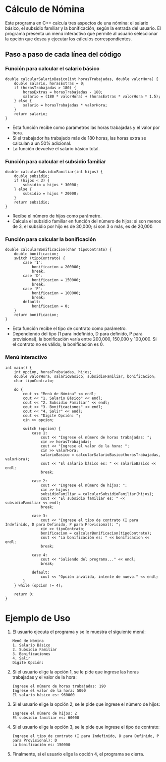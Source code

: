 # Cálculo de Nómina
Este programa en C++ calcula tres aspectos de una nómina: el salario básico, el subsidio familiar y la bonificación, según la entrada del usuario. El programa presenta un menú interactivo que permite al usuario seleccionar la opción que desea y ejecutar los cálculos correspondientes.

## Paso a paso de cada línea del código

### Función para calcular el salario básico
````
double calcularSalarioBasico(int horasTrabajadas, double valorHora) {
    double salario, horasExtras = 0;
    if (horasTrabajadas > 180) {
        horasExtras = horasTrabajadas - 180;
        salario = (180 * valorHora) + (horasExtras * valorHora * 1.5);
    } else {
        salario = horasTrabajadas * valorHora;
    }
    return salario;
}
````
* Esta función recibe como parámetros las horas trabajadas y el valor por hora.
* Si el trabajador ha trabajado más de 180 horas, las horas extra se calculan a un 50% adicional.
* La función devuelve el salario básico total.
### Función para calcular el subsidio familiar
````
double calcularSubsidioFamiliar(int hijos) {
    double subsidio;
    if (hijos < 3) {
        subsidio = hijos * 30000;
    } else {
        subsidio = hijos * 20000;
    }
    return subsidio;
}
````
* Recibe el número de hijos como parámetro.
* Calcula el subsidio familiar en función del número de hijos: si son menos de 3, el subsidio por hijo es de 30,000; si son 3 o más, es de 20,000.
### Función para calcular la bonificación
````
double calcularBonificacion(char tipoContrato) {
    double bonificacion;
    switch (tipoContrato) {
        case '1':
            bonificacion = 200000;
            break;
        case 'D':
            bonificacion = 150000;
            break;
        case 'P':
            bonificacion = 100000;
            break;
        default:
            bonificacion = 0;
    }
    return bonificacion;
}
````
* Esta función recibe el tipo de contrato como parámetro.
* Dependiendo del tipo (1 para indefinido, D para definido, P para provisional), la bonificación varía entre 200,000, 150,000 y 100,000. Si el contrato no es válido, la bonificación es 0.

### Menú interactivo

````
int main() {
    int opcion, horasTrabajadas, hijos;
    double valorHora, salarioBasico, subsidioFamiliar, bonificacion;
    char tipoContrato;
    
    do {
        cout << "Menú de Nómina" << endl;
        cout << "1. Salario Básico" << endl;
        cout << "2. Subsidio Familiar" << endl;
        cout << "3. Bonificaciones" << endl;
        cout << "4. Salir" << endl;
        cout << "Digite Opción: ";
        cin >> opcion;

        switch (opcion) {
            case 1:
                cout << "Ingrese el número de horas trabajadas: ";
                cin >> horasTrabajadas;
                cout << "Ingrese el valor de la hora: ";
                cin >> valorHora;
                salarioBasico = calcularSalarioBasico(horasTrabajadas, valorHora);
                cout << "El salario básico es: " << salarioBasico << endl;
                break;

            case 2:
                cout << "Ingrese el número de hijos: ";
                cin >> hijos;
                subsidioFamiliar = calcularSubsidioFamiliar(hijos);
                cout << "El subsidio familiar es: " << subsidioFamiliar << endl;
                break;

            case 3:
                cout << "Ingrese el tipo de contrato (I para Indefinido, D para Definido, P para Provisional): ";
                cin >> tipoContrato;
                bonificacion = calcularBonificacion(tipoContrato);
                cout << "La bonificación es: " << bonificacion << endl;
                break;

            case 4:
                cout << "Saliendo del programa..." << endl;
                break;

            default:
                cout << "Opción inválida, intente de nuevo." << endl;
        }
    } while (opcion != 4);

    return 0;
}
````

# Ejemplo de Uso
1. El usuario ejecuta el programa y se le muestra el siguiente menú:
    ````
    Menú de Nómina
    1. Salario Básico
    2. Subsidio Familiar
    3. Bonificaciones
    4. Salir
    Digite Opción: 
    ````

2. Si el usuario elige la opción 1, se le pide que ingrese las horas trabajadas y el valor de la hora:
    ````
    Ingrese el número de horas trabajadas: 190
    Ingrese el valor de la hora: 5000
    El salario básico es: 960000
    ````
3. Si el usuario elige la opción 2, se le pide que ingrese el número de hijos:
    ````
    Ingrese el número de hijos: 2
    El subsidio familiar es: 60000
    `````
4. Si el usuario elige la opción 3, se le pide que ingrese el tipo de contrato:
    ````
    Ingrese el tipo de contrato (I para Indefinido, D para Definido, P para Provisional): D
    La bonificación es: 150000
    ````
5. Finalmente, si el usuario elige la opción 4, el programa se cierra.
